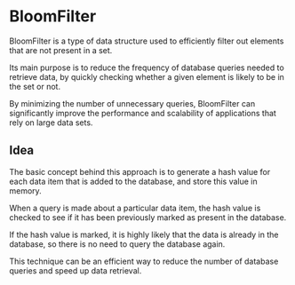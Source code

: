 # BloomFilter

BloomFilter is a type of data structure used to efficiently filter out elements that are not present in a set. 

Its main purpose is to reduce the frequency of database queries needed to retrieve data, by quickly checking whether a given element is likely to be in the set or not. 

By minimizing the number of unnecessary queries, BloomFilter can significantly improve the performance and scalability of applications that rely on large data sets.

## Idea 
The basic concept behind this approach is to generate a hash value for each data item that is added to the database, and store this value in memory. 

When a query is made about a particular data item, the hash value is checked to see if it has been previously marked as present in the database. 

If the hash value is marked, it is highly likely that the data is already in the database, so there is no need to query the database again. 

This technique can be an efficient way to reduce the number of database queries and speed up data retrieval.
